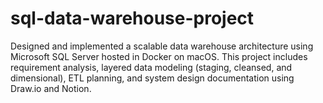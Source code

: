 # sql-data-warehouse-project
Designed and implemented a scalable data warehouse architecture using Microsoft SQL Server hosted in Docker on macOS. This project includes requirement analysis, layered data modeling (staging, cleansed, and dimensional), ETL planning, and system design documentation using Draw.io and Notion.
